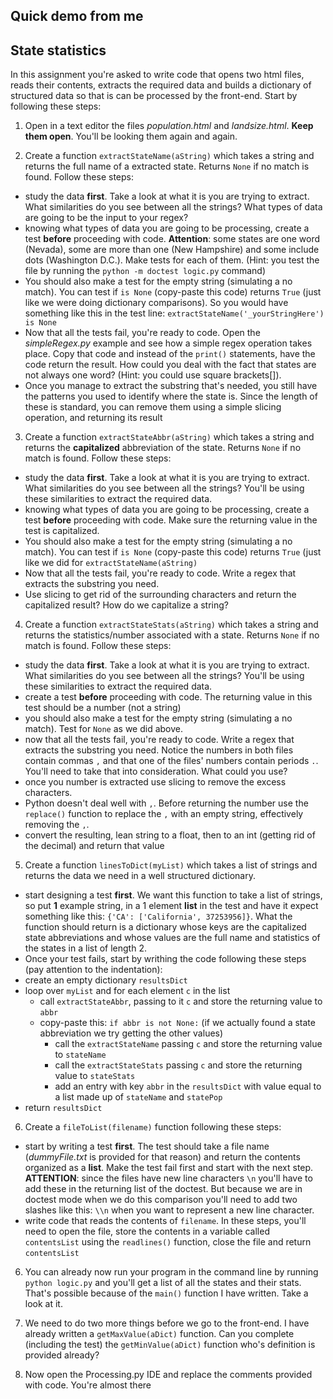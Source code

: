 ## **Quick demo from me**

## State statistics
In this assignment you're asked to write code that opens two html files, reads their contents, extracts the required data and builds a dictionary of structured data so that is can be processed by the front-end. Start by following these steps:

1. Open in a text editor the files *population.html* and *landsize.html*. **Keep them open**. You'll be looking them again and again.

2. Create a function `extractStateName(aString)` which takes a string and returns the full name of a extracted state. Returns `None` if no match is found. Follow these steps:
  * study the data **first**. Take a look at what it is you are trying to extract. What similarities do you see between all the strings? What types of data are going to be the input to your regex?
  * knowing what types of data you are going to be processing, create a test **before** proceeding with code. **Attention**: some states are one word (Nevada), some are more than one (New Hampshire) and some include dots (Washington D.C.). Make tests for each of them. (Hint: you test the file by running the `python -m doctest logic.py` command)
  * You should also make a test for the empty string (simulating a no match). You can test if `is None` (copy-paste this code) returns `True` (just like we were doing dictionary comparisons). So you would have something like this in the test line: ```extractStateName('_yourStringHere') is None```
  * Now that all the tests fail, you're ready to code. Open the *simpleRegex.py* example and see how a simple regex operation takes place. Copy that code and instead of the `print()` statements, have the code return the result. How could you deal with the fact that states are not always one word? (Hint: you could use square brackets[]).
  * Once you manage to extract the substring that's needed, you still have the patterns you used to identify where the state is. Since the length of these is standard, you can remove them using a simple slicing operation, and returning its result

3. Create a function `extractStateAbbr(aString)` which takes a string and returns the **capitalized** abbreviation of the state. Returns `None` if no match is found. Follow these steps:
  * study the data **first**. Take a look at what it is you are trying to extract. What similarities do you see between all the strings? You'll be using these similarities to extract the required data.
  * knowing what types of data you are going to be processing, create a test **before** proceeding with code. Make sure the returning value in the test is capitalized.
  * You should also make a test for the empty string (simulating a no match). You can test if `is None` (copy-paste this code) returns `True` (just like we did for `extractStateName(aString)`
  * Now that all the tests fail, you're ready to code. Write a regex that extracts the substring you need.
  * Use slicing to get rid of the surrounding characters and return the capitalized result? How do we capitalize a string?

4. Create a function `extractStateStats(aString)` which takes a string and returns the statistics/number associated with a state. Returns `None` if no match is found. Follow these steps:
  * study the data **first**. Take a look at what it is you are trying to extract. What similarities do you see between all the strings? You'll be using these similarities to extract the required data.
  * create a test **before** proceeding with code. The returning value in this test should be a number (not a string)
  * you should also make a test for the empty string (simulating a no match). Test for `None` as we did above.
  * now that all the tests fail, you're ready to code. Write a regex that extracts the substring you need. Notice the numbers in both files contain commas `,` and that one of the files' numbers contain periods `.`. You'll need to take that into consideration. What could you use?
  * once you number is extracted use slicing to remove the excess characters.
  * Python doesn't deal well with `,`. Before returning the number use the `replace()` function to replace the `,` with an empty string, effectively removing the `,`.
  * convert the resulting, lean string to a float, then to an int (getting rid of the decimal) and return that value

5. Create a function `linesToDict(myList)` which takes a list of strings and returns the data we need in a well structured dictionary.
  * start designing a test **first**. We want this function to take a list of strings, so put **1** example string, in a 1 element **list** in the test and have it expect something like this: `{'CA': ['California', 37253956]}`. What the function should return is a dictionary whose keys are the capitalized state abbreviations and whose values are the full name and statistics of the states in a list of length 2.
  * Once your test fails, start by writhing the code following these steps (pay attention to the indentation):
  * create an empty dictionary `resultsDict`
  * loop over `myList` and for each element `c` in the list
    * call `extractStateAbbr`, passing to it `c` and store the returning value to `abbr`
    * copy-paste this: `if abbr is not None:` (if we actually found a state abbreviation we try getting the other values)
      * call the `extractStateName` passing `c` and store the returning value to `stateName`
      * call the `extractStateStats` passing `c`  and store the returning value to `stateStats`
      * add an entry with key `abbr` in the `resultsDict` with value equal to a list made up of `stateName` and `statePop`
  * return `resultsDict`

6. Create a `fileToList(filename)` function following these steps:
  * start by writing a test **first**. The test should take a file name (*dummyFile.txt* is provided for that reason) and return the contents organized as a **list**. Make the test fail first and start with the next step. **ATTENTION**: since the files have new line characters `\n` you'll have to add these in the returning list of the doctest. But because we are in doctest mode when we do this comparison you'll need to add two slashes like this: `\\n` when you want to represent a new line character.
  * write code that reads the contents of `filename`. In these steps, you'll need to open the file, store the contents in a variable called `contentsList` using the `readlines()` function, close the file and return `contentsList`

6. You can already now run your program in the command line by running `python logic.py` and you'll get a list of all the states and their stats. That's possible because of the `main()` function I have written. Take a look at it.

7. We need to do two more things before we go to the front-end. I have already written a `getMaxValue(aDict)` function. Can you complete (including the test) the `getMinValue(aDict)` function who's definition is provided already?

8. Now open the Processing.py IDE and replace the comments provided with code. You're almost there
